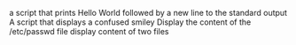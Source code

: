 a script that prints Hello World followed by a new line to the standard output
A script that displays a confused smiley
Display the content of the /etc/passwd file
display content of two files
